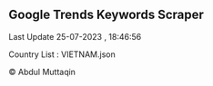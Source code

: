 

## Google Trends Keywords Scraper 
 
Last Update 25-07-2023 , 18:46:56

Country List :
VIETNAM.json



© Abdul Muttaqin 
